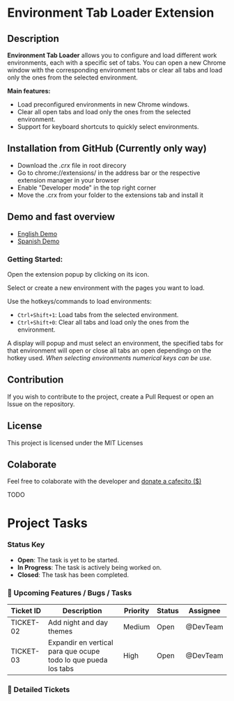 # Environment Tab Loader Extension

## Description

**Environment Tab Loader** allows you to configure and load different work environments, each with a specific set of tabs. You can open a new Chrome window with the corresponding environment tabs or clear all tabs and load only the ones from the selected environment.

**Main features:**

- Load preconfigured environments in new Chrome windows.
- Clear all open tabs and load only the ones from the selected environment.
- Support for keyboard shortcuts to quickly select environments.

## Installation from GitHub (Currently only way)

- Download the _.crx_ file in root direcory
- Go to chrome://extensions/ in the address bar or the respective extension manager in your browser
- Enable "Developer mode" in the top right corner
- Move the .crx from your folder to the extensions tab and install it

## Demo and fast overview

- [English Demo](ss)
- [Spanish Demo](ss)

### Getting Started:

Open the extension popup by clicking on its icon.

Select or create a new environment with the pages you want to load.

Use the hotkeys/commands to load environments:

- `Ctrl+Shift+1`: Load tabs from the selected environment.
- `Ctrl+Shift+0`: Clear all tabs and load only the ones from the environment.

A display will popup and must select an environment, the specified tabs for that environment will open or close all tabs an open dependingo on the hotkey used. _When selecting environments numerical keys can be use_.

## Contribution

If you wish to contribute to the project, create a Pull Request or open an Issue on the repository.

## License

This project is licensed under the MIT Licenses

## Colaborate

Feel free to colaborate with the developer and [donate a cafecito ($)](https://cafecito.app/juanfraherrero)

TODO

# Project Tasks

### Status Key

- **Open**: The task is yet to be started.
- **In Progress**: The task is actively being worked on.
- **Closed**: The task has been completed.

### 🚀 Upcoming Features / Bugs / Tasks

| Ticket ID | Description                                                    | Priority | Status | Assignee |
| --------- | -------------------------------------------------------------- | -------- | ------ | -------- |
| TICKET-02 | Add night and day themes                                       | Medium   | Open   | @DevTeam |
| TICKET-03 | Expandir en vertical para que ocupe todo lo que pueda los tabs | High     | Open   | @DevTeam |

### 📝 Detailed Tickets

<!-- ---

#### TICKET-01: Fix login authentication bug

- **Description**: There's an issue with the login functionality where users are unable to log in after password reset.
- **Priority**: High
- **Status**: In Progress
- **Assigned to**: @JohnDoe
- **Due Date**: 2024-11-01
- **Notes**:
  - Investigate how the password reset token is being stored.
  - Check session handling after password reset.
  - Ensure proper error messaging when authentication fails.

---

#### TICKET-02: Add dark mode to the UI

- **Description**: Implement a dark theme for the application. Allow users to toggle between light and dark mode.
- **Priority**: Medium
- **Status**: Open
- **Assigned to**: @JaneSmith
- **Due Date**: 2024-12-15
- **Notes**:
  - Update the CSS.
  - Make sure accessibility requirements are met (contrast ratios, etc.). -->
